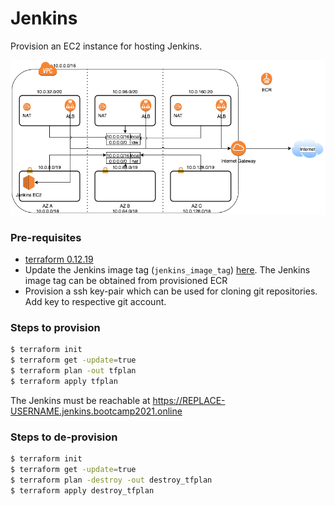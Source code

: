 # Jenkins

Provision an EC2 instance for hosting Jenkins.

![Jenkins Diagram](../docs/jenkins.png "Jenkins")

### Pre-requisites

- [terraform 0.12.19](https://learn.hashicorp.com/terraform/getting-started/install.html)
- Update the Jenkins image tag (`jenkins_image_tag`) [here](./main.tf). The Jenkins image tag can be obtained from provisioned ECR
- Provision a ssh key-pair which can be used for cloning git repositories. Add key to respective git account.

### Steps to provision

```bash
$ terraform init
$ terraform get -update=true
$ terraform plan -out tfplan
$ terraform apply tfplan
```

The Jenkins must be reachable at https://REPLACE-USERNAME.jenkins.bootcamp2021.online

### Steps to de-provision

```bash
$ terraform init
$ terraform get -update=true
$ terraform plan -destroy -out destroy_tfplan
$ terraform apply destroy_tfplan
```
